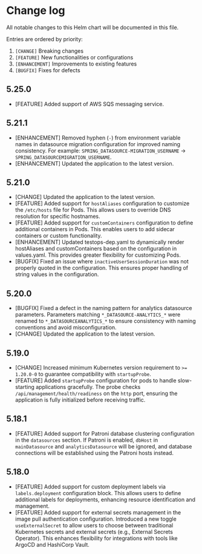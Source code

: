 # Change log

All notable changes to this Helm chart will be documented in this file.

Entries are ordered by priority:

1. `[CHANGE]` Breaking changes
2. `[FEATURE]` New functionalities or configurations
3. `[ENHANCEMENT]` Improvements to existing features
4. `[BUGFIX]` Fixes for defects

## 5.25.0

- [FEATURE] Added support of AWS SQS messaging service.

## 5.21.1

- [ENHANCEMENT] Removed hyphen (`-`) from environment variable names in datasource migration configuration for improved naming consistency. For example: `SPRING_DATASOURCE-MIGRATION_USERNAME` -> `SPRING_DATASOURCEMIGRATION_USERNAME`.
- [ENHANCEMENT] Updated the application to the latest version.

## 5.21.0

- [CHANGE] Updated the application to the latest version.
- [FEATURE] Added support for `hostAliases` configuration to customize the `/etc/hosts` file for Pods. This allows users to override DNS resolution for specific hostnames.
- [FEATURE] Added support for `customContainers` configuration to define additional containers in Pods. This enables users to add sidecar containers or custom functionality.
- [ENHANCEMENT] Updated testops-dep.yaml to dynamically render hostAliases and customContainers based on the configuration in values.yaml. This provides greater flexibility for customizing Pods.
- [BUGFIX] Fixed an issue where `inactiveUserSessionDuration` was not properly quoted in the configuration. This ensures proper handling of string values in the configuration.

## 5.20.0

- [BUGFIX] Fixed a defect in the naming pattern for analytics datasource parameters. Parameters matching `*_DATASOURCE-ANALYTICS_*` were renamed to `*_DATASOURCEANALYTICS_*` to ensure consistency with naming conventions and avoid misconfiguration.
- [CHANGE] Updated the application to the latest version.

## 5.19.0

- [CHANGE] Increased minimum Kubernetes version requirement to `>= 1.20.0-0` to guarantee compatibility with `startupProbe`.
- [FEATURE] Added `startupProbe` configuration for pods to handle slow-starting applications gracefully. The probe checks `/api/management/health/readiness` on the `http` port, ensuring the application is fully initialized before receiving traffic.

## 5.18.1

- [FEATURE] Added support for Patroni database clustering configuration in the `datasources` section. If Patroni is enabled, `dbHost` in `mainDatasource` and `analyticsDatasource` will be ignored, and database connections will be established using the Patroni hosts instead.

## 5.18.0

- [FEATURE] Added support for custom deployment labels via `labels.deployment` configuration block. This allows users to define additional labels for deployments, enhancing resource identification and management.
- [FEATURE] Added support for external secrets management in the image pull authentication configuration. Introduced a new toggle `useExternalSecret` to allow users to choose between traditional Kubernetes secrets and external secrets (e.g., External Secrets Operator). This enhances flexibility for integrations with tools like ArgoCD and HashiCorp Vault.